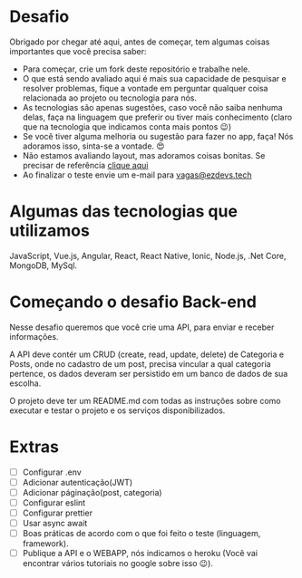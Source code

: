 # Desafio

Obrigado por chegar até aqui, antes de começar, tem algumas coisas importantes que você precisa saber:
- Para começar, crie um fork deste repositório e trabalhe nele.
- O que está sendo avaliado aqui é mais sua capacidade de pesquisar e resolver problemas, 
fique a vontade em perguntar qualquer coisa relacionada ao projeto ou tecnologia para nós.
- As tecnologias são apenas sugestões, caso você não saiba nenhuma delas, faça na linguagem que preferir 
ou tiver mais conhecimento (claro que na tecnologia que indicamos conta mais pontos 😉)
- Se você tiver alguma melhoria ou sugestão para fazer no app, faça! Nós adoramos isso, sinta-se a vontade. 😍
- Não estamos avaliando layout, mas adoramos coisas bonitas. Se precisar de referência [clique aqui](http://www.uplabs.com/)
- Ao finalizar o teste envie um e-mail para vagas@ezdevs.tech

# Algumas das tecnologias que utilizamos
JavaScript, Vue.js, Angular, React, React Native, Ionic, Node.js, .Net Core, MongoDB, MySql.

# Começando o desafio Back-end
Nesse desafio queremos que você crie uma API, para enviar e receber informações.

A API deve contér um CRUD (create, read, update, delete) de Categoria e Posts, onde no cadastro de um post, precisa vincular a qual categoria pertence, os dados deveram ser persistido em um banco de dados de sua escolha.

O projeto deve ter um README.md com todas as instruções sobre como executar e testar o projeto e os serviços disponibilizados.

# Extras
- [ ] Configurar .env
- [ ] Adicionar autenticação(JWT)
- [ ] Adicionar páginação(post, categoria)
- [ ] Configurar eslint
- [ ] Configurar prettier
- [ ] Usar async await
- [ ] Boas práticas de acordo com o que foi feito o teste (linguagem, framework).
- [ ] Publique a API e o WEBAPP, nós indicamos o heroku (Você vai encontrar vários tutoriais no google sobre isso 😉).